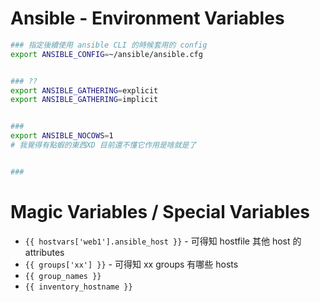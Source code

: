 
# Ansible - Environment Variables

```bash
### 指定後續使用 ansible CLI 的時候套用的 config
export ANSIBLE_CONFIG=~/ansible/ansible.cfg


### ??
export ANSIBLE_GATHERING=explicit
export ANSIBLE_GATHERING=implicit


### 
export ANSIBLE_NOCOWS=1
# 我覺得有點蝦的東西XD 目前還不懂它作用是啥就是了


### 

```


# Magic Variables / Special Variables

- `{{ hostvars['web1'].ansible_host }}` - 可得知 hostfile 其他 host 的 attributes
- `{{ groups['xx'] }}`                  - 可得知 xx groups 有哪些 hosts
- `{{ group_names }}`
- `{{ inventory_hostname }}`
